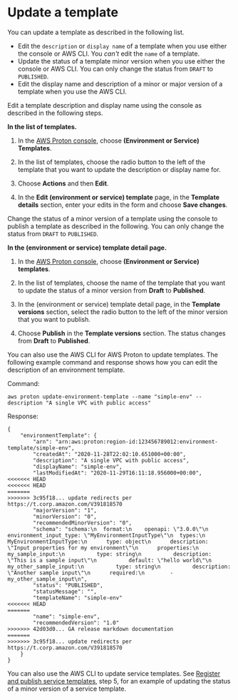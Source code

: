 # Update a template<a name="template-update"></a>

You can update a template as described in the following list\.
+ Edit the `description` or `display name` of a template when you use either the console or AWS CLI\. You *can't* edit the `name` of a template\.
+ Update the status of a template minor version when you use either the console or AWS CLI\. You can only change the status from `DRAFT` to `PUBLISHED`\.
+ Edit the display name and description of a minor or major version of a template when you use the AWS CLI\.

Edit a template description and display name using the console as described in the following steps\.

**In the list of templates\.**

1. In the [AWS Proton console](https://console.aws.amazon.com/proton/), choose **\(Environment or Service\) Templates**\.

1. In the list of templates, choose the radio button to the left of the template that you want to update the description or display name for\.

1. Choose **Actions** and then **Edit**\.

1. In the **Edit \(environment or service\) template** page, in the **Template details** section, enter your edits in the form and choose **Save changes**\.

Change the status of a minor version of a template using the console to publish a template as described in the following\. You can only change the status from `DRAFT` to `PUBLISHED`\.

**In the \(environment or service\) template detail page\.**

1. In the [AWS Proton console](https://console.aws.amazon.com/proton/), choose **\(Environment or Service\) templates**\.

1. In the list of templates, choose the name of the template that you want to update the status of a minor version from **Draft** to **Published**\.

1. In the \(environment or service\) template detail page, in the **Template versions** section, select the radio button to the left of the minor version that you want to publish\.

1. Choose **Publish** in the **Template versions** section\. The status changes from **Draft** to **Published**\.

You can also use the AWS CLI for AWS Proton to update templates\. The following example command and response shows how you can edit the description of an environment template\.

Command:

```
aws proton update-environment-template --name "simple-env" --description "A single VPC with public access"
```

Response:

```
{
    "environmentTemplate": {
        "arn": "arn:aws:proton:region-id:123456789012:environment-template/simple-env",
        "createdAt": "2020-11-28T22:02:10.651000+00:00",
        "description": "A single VPC with public access",
        "displayName": "simple-env",
        "lastModifiedAt": "2020-11-29T16:11:18.956000+00:00",
<<<<<<< HEAD
<<<<<<< HEAD
=======
>>>>>>> 3c95f18... update redirects per https://t.corp.amazon.com/V391818570
        "majorVersion": "1",
        "minorVersion": "0",
        "recommendedMinorVersion": "0",
        "schema": "schema:\n  format:\n    openapi: \"3.0.0\"\n  environment_input_type: \"MyEnvironmentInputType\"\n  types:\n    MyEnvironmentInputType:\n      type: object\n      description: \"Input properties for my environment\"\n      properties:\n        my_sample_input:\n          type: string\n          description: \"This is a sample input\"\n          default: \"hello world\"\n        my_other_sample_input:\n          type: string\n          description: \"Another sample input\"\n      required:\n        - my_other_sample_input\n",
        "status": "PUBLISHED",
        "statusMessage": "",
        "templateName": "simple-env"
<<<<<<< HEAD
=======
        "name": "simple-env",
        "recommendedVersion": "1.0"       
>>>>>>> 42d03d0... GA release markdown documentation
=======
>>>>>>> 3c95f18... update redirects per https://t.corp.amazon.com/V391818570
    }
}
```

You can also use the AWS CLI to update service templates\. See [Register and publish service templates](template-create.md#svc-template-v1), step 5, for an example of updating the status of a minor version of a service template\.